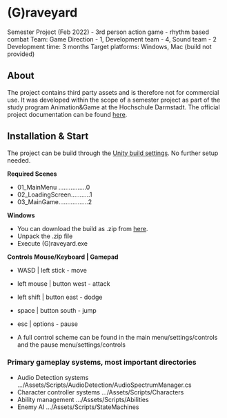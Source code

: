 #
# (G)raveyard
Semester Project (Feb 2022) - 3rd person action game - rhythm based combat
Team: Game Direction - 1, Development team - 4, Sound team - 2
Development time: 3 months
Target platforms: Windows, Mac (build not provided)

## About
The project contains third party assets and is therefore not for commercial use.
It was developed within the scope of a semester project as part of the study program Animation&Game at the Hochschule Darmstadt.
The official project documentation can be found [here](https://ag.mediencampus.h-da.de/wp-content/uploads/sites/31/2022/05/CatalougeWS2122_web.pdf).

## Installation & Start
The project can be build through the [Unity build settings](https://docs.unity3d.com/Manual/BuildSettings.html). No further setup needed.

**Required Scenes**
- 01_MainMenu ................0
- 02_LoadingScreen...........1
- 03_MainGame.................2

**Windows**
- You can download the build as .zip from [here](https://drive.google.com/file/d/1bzefD9Ny1B7jrw_80UMpbB7UpQsgcsMD/view).
- Unpack the .zip file
- Execute (G)raveyard.exe

**Controls**
**Mouse/Keyboard | Gamepad**
- WASD | left stick - move
- left mouse | button west - attack
- left shift | button east - dodge
- space | button south - jump
- esc | options - pause

- A full control scheme can be found in the main menu/settings/controls and the pause menu/settings/controls

### Primary gameplay systems, most important directories
- Audio Detection systems .../Assets/Scripts/AudioDetection/AudioSpectrumManager.cs
- Character controller systems .../Assets/Scripts/Characters
- Ability management .../Assets/Scripts/Abilities
- Enemy AI .../Assets/Scripts/StateMachines
